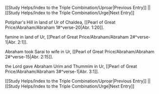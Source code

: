 [[Study Helps/Index to the Triple Combination/Uproar|Previous Entry]]  ||  [[Study Helps/Index to the Triple Combination/Urge|Next Entry]]

 Potiphar's Hill in land of Ur of Chaldea, [[Pearl of Great Price/Abraham/Abraham 1#^verse-20|Abr. 1:20]].

 famine in land of Ur, [[Pearl of Great Price/Abraham/Abraham 2#^verse-1|Abr. 2:1]].

 Abraham took Sarai to wife in Ur, [[Pearl of Great Price/Abraham/Abraham 2#^verse-15|Abr. 2:15]].

 the Lord gave Abraham Urim and Thummim in Ur, [[Pearl of Great Price/Abraham/Abraham 3#^verse-1|Abr. 3:1]].

[[Study Helps/Index to the Triple Combination/Uproar|Previous Entry]]  ||  [[Study Helps/Index to the Triple Combination/Urge|Next Entry]]